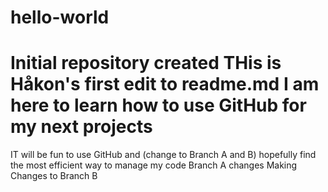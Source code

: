 # hello-world
Initial repository created
THis is Håkon's first edit to readme.md
I am here to learn how to use GitHub for my next projects
=======
IT will be fun to use GitHub and (change to Branch A and B) hopefully find the most efficient way to manage my code
Branch A changes 
Making Changes to Branch B